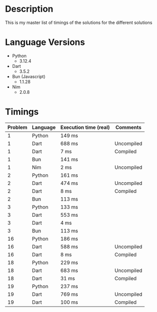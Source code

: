 # Description
This is my master list of timings of the solutions for the different solutions

# Language Versions
- Python
  - 3.12.4
- Dart
  - 3.5.2
- Bun (Javascript)
  - 1.1.28
- Nim
  - 2.0.8

# Timings
|Problem|Language|Execution time (real)|Comments|
|---|---|---|---|
| 1 | Python | 149 ms ||
| 1 | Dart | 688 ms | Uncompiled |
| 1 | Dart | 7 ms | Compiled |
| 1 | Bun | 141 ms ||
| 1 | Nim | 2 ms | Uncompiled|
| 2 | Python | 161 ms ||
| 2 | Dart | 474 ms | Uncompiled |
| 2 | Dart | 8 ms | Compiled |
| 2 | Bun | 113 ms ||
| 3 | Python | 133 ms ||
| 3 | Dart | 553 ms ||
| 3 | Dart | 4 ms ||
| 3 | Bun | 113 ms ||
| 16 | Python | 186 ms ||
| 16 | Dart | 588 ms | Uncompiled |
| 16 | Dart | 8 ms | Compiled |
| 18 | Python | 229 ms ||
| 18 | Dart | 683 ms | Uncompiled|
| 18 | Dart | 31 ms | Compiled|
| 19 | Python | 237 ms ||
| 19 | Dart | 769 ms | Uncompiled |
| 19 | Dart | 100 ms | Compiled |